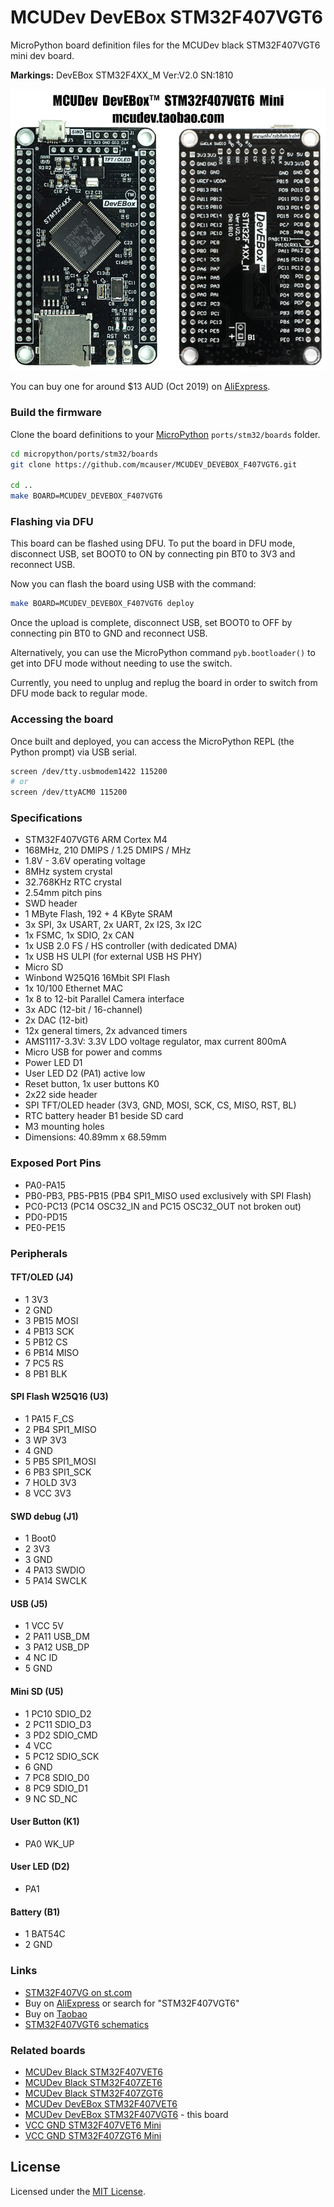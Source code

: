 # MCUDev DevEBox STM32F407VGT6

MicroPython board definition files for the MCUDev black STM32F407VGT6 mini dev board.

**Markings:** DevEBox STM32F4XX_M Ver:V2.0 SN:1810

![board](docs/STM32F407VGT6.jpg)

You can buy one for around $13 AUD (Oct 2019) on [AliExpress].

### Build the firmware

Clone the board definitions to your [MicroPython](https://github.com/micropython/micropython) `ports/stm32/boards` folder.

```bash
cd micropython/ports/stm32/boards
git clone https://github.com/mcauser/MCUDEV_DEVEBOX_F407VGT6.git

cd ..
make BOARD=MCUDEV_DEVEBOX_F407VGT6
```

### Flashing via DFU

This board can be flashed using DFU. To put the board in DFU mode, disconnect
USB, set BOOT0 to ON by connecting pin BT0 to 3V3 and reconnect USB.

Now you can flash the board using USB with the command:

```bash
make BOARD=MCUDEV_DEVEBOX_F407VGT6 deploy
```

Once the upload is complete, disconnect USB, set BOOT0 to OFF by connecting
pin BT0 to GND and reconnect USB.

Alternatively, you can use the MicroPython command `pyb.bootloader()`
to get into DFU mode without needing to use the switch.

Currently, you need to unplug and replug the board in order to switch from DFU
mode back to regular mode.

### Accessing the board

Once built and deployed, you can access the MicroPython REPL (the Python prompt) via USB serial.

```bash
screen /dev/tty.usbmodem1422 115200
# or
screen /dev/ttyACM0 115200
```

### Specifications

* STM32F407VGT6 ARM Cortex M4
* 168MHz, 210 DMIPS / 1.25 DMIPS / MHz
* 1.8V - 3.6V operating voltage
* 8MHz system crystal
* 32.768KHz RTC crystal
* 2.54mm pitch pins
* SWD header
* 1 MByte Flash, 192 + 4 KByte SRAM
* 3x SPI, 3x USART, 2x UART, 2x I2S, 3x I2C
* 1x FSMC, 1x SDIO, 2x CAN
* 1x USB 2.0 FS / HS controller (with dedicated DMA)
* 1x USB HS ULPI (for external USB HS PHY)
* Micro SD
* Winbond W25Q16 16Mbit SPI Flash
* 1x 10/100 Ethernet MAC
* 1x 8 to 12-bit Parallel Camera interface
* 3x ADC (12-bit / 16-channel)
* 2x DAC (12-bit)
* 12x general timers, 2x advanced timers
* AMS1117-3.3V: 3.3V LDO voltage regulator, max current 800mA
* Micro USB for power and comms
* Power LED D1
* User LED D2 (PA1) active low
* Reset button, 1x user buttons K0
* 2x22 side header
* SPI TFT/OLED header (3V3, GND, MOSI, SCK, CS, MISO, RST, BL)
* RTC battery header B1 beside SD card
* M3 mounting holes
* Dimensions: 40.89mm x 68.59mm

### Exposed Port Pins

* PA0-PA15
* PB0-PB3, PB5-PB15 (PB4 SPI1_MISO used exclusively with SPI Flash)
* PC0-PC13 (PC14 OSC32_IN and PC15 OSC32_OUT not broken out)
* PD0-PD15
* PE0-PE15

### Peripherals

#### TFT/OLED (J4)

* 1 3V3
* 2 GND
* 3 PB15 MOSI
* 4 PB13 SCK
* 5 PB12 CS
* 6 PB14 MISO
* 7 PC5 RS
* 8 PB1 BLK

#### SPI Flash W25Q16 (U3)

* 1 PA15 F_CS
* 2 PB4 SPI1_MISO
* 3 WP 3V3
* 4 GND
* 5 PB5 SPI1_MOSI
* 6 PB3 SPI1_SCK
* 7 HOLD 3V3
* 8 VCC 3V3

#### SWD debug (J1)

* 1 Boot0
* 2 3V3
* 3 GND
* 4 PA13 SWDIO
* 5 PA14 SWCLK

#### USB (J5)

* 1 VCC 5V
* 2 PA11 USB_DM
* 3 PA12 USB_DP
* 4 NC ID
* 5 GND

#### Mini SD (U5)

* 1 PC10 SDIO_D2
* 2 PC11 SDIO_D3
* 3 PD2 SDIO_CMD
* 4 VCC
* 5 PC12 SDIO_SCK
* 6 GND
* 7 PC8 SDIO_D0
* 8 PC9 SDIO_D1
* 9 NC SD_NC

#### User Button (K1)

* PA0 WK_UP

#### User LED (D2)

* PA1

#### Battery (B1)

* 1 BAT54C
* 2 GND

### Links

* [STM32F407VG on st.com](https://www.st.com/content/st_com/en/products/microcontrollers-microprocessors/stm32-32-bit-arm-cortex-mcus/stm32-high-performance-mcus/stm32f4-series/stm32f407-417/stm32f407vg.html)
* Buy on [AliExpress] or search for "STM32F407VGT6"
* Buy on [Taobao](https://item.taobao.com/item.htm?id=582677940441)
* [STM32F407VGT6 schematics](https://github.com/mcauser/MCUDEV_DEVEBOX_F407VGT6/blob/master/docs/STM32F407VX_M_schematics.pdf)

### Related boards

* [MCUDev Black STM32F407VET6](https://github.com/mcauser/BLACK_F407VE)
* [MCUDev Black STM32F407ZET6](https://github.com/mcauser/BLACK_F407ZE)
* [MCUDev Black STM32F407ZGT6](https://github.com/mcauser/BLACK_F407ZG)
* [MCUDev DevEBox STM32F407VET6](https://github.com/mcauser/MCUDEV_DEVEBOX_F407VET6)
* [MCUDev DevEBox STM32F407VGT6](https://github.com/mcauser/MCUDEV_DEVEBOX_F407VGT6) - this board
* [VCC GND STM32F407VET6 Mini](https://github.com/mcauser/VCC_GND_F407VE)
* [VCC GND STM32F407ZGT6 Mini](https://github.com/mcauser/VCC_GND_F407ZG)

[AliExpress]: https://www.aliexpress.com/item/32985219862.html

## License

Licensed under the [MIT License](http://opensource.org/licenses/MIT).
